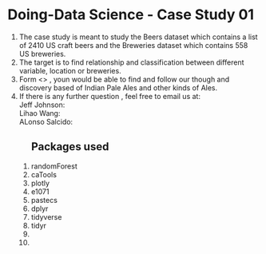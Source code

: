# Doing-Data Science - Case Study 01
 <ol>
<li>The case study is meant to study the Beers dataset which contains a list of 2410 US craft beers and the Breweries dataset which contains 558 US breweries. 
<li>The target is to find relationship and classification between different variable, location or breweries.
<li>Form  <> , youn would be able to find and follow our though and discovery based of Indian Pale Ales and other kinds of Ales.
<li>If there is any further question , feel free to email us at:  
<Br/>Jeff Johnson:  
<Br/>Lihao Wang:  
<Br/>ALonso Salcido:  
<ol>

 
Packages used
------------
<li>randomForest
<li>caTools
 <li>plotly
  <li>e1071
   <li>pastecs
    <li>dplyr
     <li>tidyverse
      <li>tidyr
       <li>
        <li>
